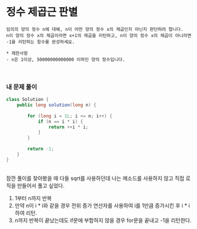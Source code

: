 # 정수 제곱근 판별

```
임의의 양의 정수 n에 대해, n이 어떤 양의 정수 x의 제곱인지 아닌지 판단하려 합니다.  
n이 양의 정수 x의 제곱이라면 x+1의 제곱을 리턴하고, n이 양의 정수 x의 제곱이 아니라면 -1을 리턴하는 함수를 완성하세요.  

* 제한사항
- n은 1이상, 50000000000000 이하인 양의 정수입니다.
```
<br>

### 내 문제 풀이  

```java
class Solution {
    public long solution(long n) {
        
        for (long i = 1L; i <= n; i++) {
            if (n == i * i) {
                return ++i * i;
            }
        }
        
        return -1;
    }
}
```
<br>
잠깐 풀이를 찾아봤을 때 다들 sqrt를 사용하던데 나는 메소드를 사용하지 않고 직접 로직을 만들어서 풀고 싶었다.

1. 1부터 n까지 반복
2. 만약 n이 i * i와 같을 경우 전위 증가 연산자를 사용하여 i를 1만큼 증가시킨 후 i * i하여 리턴.
3. n까지 반복이 끝났는데도 if문에 부합하지 않을 경우 for문을 끝내고 -1을 리턴한다.
  
<br>
